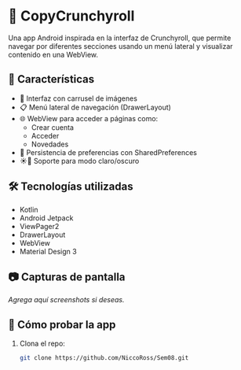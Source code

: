 # 📱 CopyCrunchyroll

Una app Android inspirada en la interfaz de Crunchyroll, que permite navegar por diferentes secciones usando un menú lateral y visualizar contenido en una WebView.

## 🚀 Características

- 🎨 Interfaz con carrusel de imágenes
- 📋 Menú lateral de navegación (DrawerLayout)
- 🌐 WebView para acceder a páginas como:
  - Crear cuenta
  - Acceder
  - Novedades
- 💾 Persistencia de preferencias con SharedPreferences
- ☀️🌙 Soporte para modo claro/oscuro

## 🛠️ Tecnologías utilizadas

- Kotlin
- Android Jetpack
- ViewPager2
- DrawerLayout
- WebView
- Material Design 3

## 📷 Capturas de pantalla

_Agrega aquí screenshots si deseas._

## 🧪 Cómo probar la app

1. Clona el repo:
   ```bash
   git clone https://github.com/NiccoRoss/Sem08.git

 
